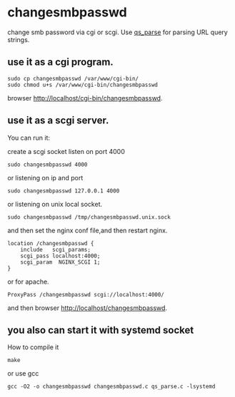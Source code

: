 # changesmbpasswd
change smb password via cgi or scgi.
Use [qs_parse](https://github.com/bartgrantham/qs_parse) for  parsing URL query strings.

## use it as a cgi program.
	sudo cp changesmbpasswd /var/www/cgi-bin/
	sudo chmod u+s /var/www/cgi-bin/changesmbpasswd
browser [http://localhost/cgi-bin/changesmbpasswd](http://localhost/cgi-bin/changesmbpasswd).

## use it as a scgi server.
You can run it:

create a scgi socket listen on port 4000

	sudo changesmbpasswd 4000

or listening on ip and port

	sudo changesmbpasswd 127.0.0.1 4000

or listening on unix local socket.

	sudo changesmbpasswd /tmp/changesmbpasswd.unix.sock

and then set the nginx conf file,and then restart nginx.

	location /changesmbpasswd {
	    include   scgi_params;
	    scgi_pass localhost:4000;
        scgi_param	NGINX_SCGI 1;
	}

or for apache.

	ProxyPass /changesmbpasswd scgi://localhost:4000/

and then browser [http://localhost/changesmbpasswd](http://localhost/changesmbpasswd).

## you also can start it with systemd socket
	
How to compile it 

	make

or use gcc

	gcc -O2 -o changesmbpasswd changesmbpasswd.c qs_parse.c -lsystemd
